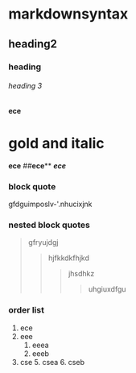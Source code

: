 # markdownsyntax
## heading2
### heading
###### heading 3
**ece**
# gold and italic
__ece__
##__ece__**
__*ece*__
### block quote
gfdguimposlv-'.nhucixjnk 
### nested block quotes
> gfryujdgj
>> hjfkkdkfhjkd
>>> jhsdhkz
>>>> uhgiuxdfgu
### order list 
1. ece 
2. eee
    1. eeea
     2. eeeb
 3. cse 
      5. csea
      6. cseb
